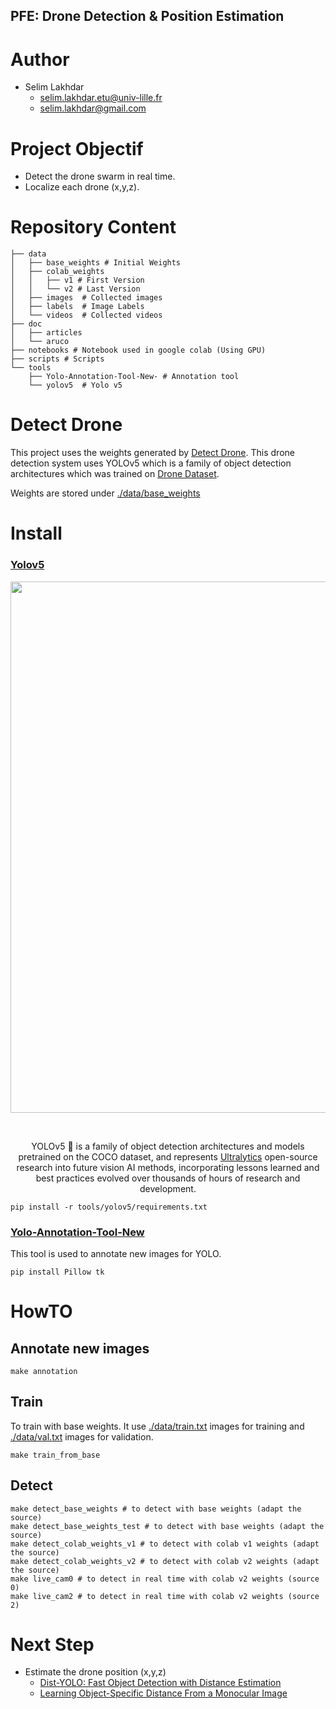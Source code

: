 PFE: Drone Detection & Position Estimation
--------------------------------------

# Author
- Selim Lakhdar
  - selim.lakhdar.etu@univ-lille.fr
  - selim.lakhdar@gmail.com

# Project Objectif
- Detect the drone swarm in real time.
- Localize each drone (x,y,z).

# Repository Content
```shell
├── data
│   ├── base_weights # Initial Weights
│   ├── colab_weights
│   │   ├── v1 # First Version
│   │   └── v2 # Last Version
│   ├── images  # Collected images
│   ├── labels  # Image Labels
│   └── videos  # Collected videos
├── doc
│   ├── articles
│   └── aruco
├── notebooks # Notebook used in google colab (Using GPU)
├── scripts # Scripts
└── tools
    ├── Yolo-Annotation-Tool-New- # Annotation tool
    └── yolov5  # Yolo v5
```

# Detect Drone
This project uses the weights generated by [Detect Drone](https://github.com/tusharsarkar3/Detect_Drone). 
This drone detection system uses YOLOv5 which is a family of object detection architectures which was trained on [Drone Dataset](https://www.kaggle.com/dasmehdixtr/drone-dataset-uav). 

Weights are stored under [./data/base_weights](./data/base_weights])

# Install
### [Yolov5](https://github.com/ultralytics/yolov5)

<div align="center">
<p>
   <a align="left" href="https://ultralytics.com/yolov5" target="_blank">
   <img width="850" src="https://github.com/ultralytics/yolov5/releases/download/v1.0/splash.jpg"></a>
</p>
<br>
<p>
YOLOv5 🚀 is a family of object detection architectures and models pretrained on the COCO dataset, and represents <a href="https://ultralytics.com">Ultralytics</a>
 open-source research into future vision AI methods, incorporating lessons learned and best practices evolved over thousands of hours of research and development.
</p>
</div>

```shell
pip install -r tools/yolov5/requirements.txt
```

### [Yolo-Annotation-Tool-New](https://github.com/ManivannanMurugavel/Yolo-Annotation-Tool-New-)

This tool is used to annotate new images for YOLO.

```shell
pip install Pillow tk
```

# HowTO
## Annotate new images
```shell
make annotation
```

## Train
To train with base weights. It use [./data/train.txt](./data/train.txt) images for training and [./data/val.txt](./data/val.txt) images for validation.
```shell
make train_from_base
```

## Detect
```shell
make detect_base_weights # to detect with base weights (adapt the source)
make detect_base_weights_test # to detect with base weights (adapt the source)
make detect_colab_weights_v1 # to detect with colab v1 weights (adapt the source)
make detect_colab_weights_v2 # to detect with colab v2 weights (adapt the source)
make live_cam0 # to detect in real time with colab v2 weights (source 0)
make live_cam2 # to detect in real time with colab v2 weights (source 2)
```

# Next Step
- Estimate the drone position (x,y,z)
  - [Dist-YOLO: Fast Object Detection with Distance Estimation](doc/articles/Dist-YOLO_Fast_Object_Detection_with_Distance_Estimation.pdf)
  - [Learning Object-Specific Distance From a Monocular Image](doc/articles/Zhu_Learning_Object-Specific_Distance_From_a_Monocular_Image_ICCV_2019_paper.pdf)


